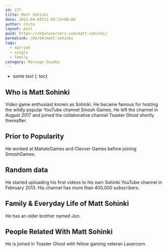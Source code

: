 ```yaml
---
id: 177
title: Matt Sohinki
date: 2012-04-04T21:59:33+00:00
author: chito
layout: post
guid: https://ukdataservers.com/matt-sohinki/
permalink: /04/04/matt-sohinki  
tags:
  - married
  - single
  - family
category: Mariage Guides
---
```


* some text
{: toc}


## Who is  Matt Sohinki
                  
                  
                  
Video game enthusiast known as Sohinki. He became famous for hosting the wildly popular YouTube channel Smosh Games. He left the channel in August 2017 and joined the collaborative channel Toaster Ghost shortly thereafter. 
                  
                
                
                
## Prior to Popularity 
                  
                  
                  
He worked at MahaloGames and Clevver Games before joining SmoshGames. 
                  
                
                
                
## Random data 
                  
                  
                  
He started uploading his first videos to his own Sohinki YouTube channel in February 2013. His channel has more than 400,000 subscribers. 
                  
                
                
                
## Family & Everyday Life of Matt Sohinki
                  
                  
                  
He has an older brother named Jon. 
                  
                
                
                
## People Related With  Matt Sohinki
                  
                  
                  
He is joined in Toaster Ghost with fellow gaming veteran Lasercorn.
                  
                
              
            
          
          
          
    
    
  
